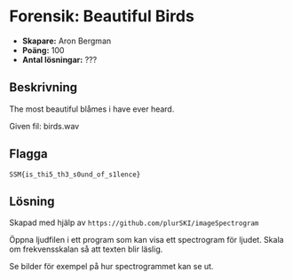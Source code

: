 # Forensik: Beautiful Birds

- **Skapare:** Aron Bergman
- **Poäng:** 100
- **Antal lösningar:** ???

## Beskrivning

The most beautiful blåmes i have ever heard.

Given fil: birds.wav

## Flagga

`SSM{is_thi5_th3_s0und_of_s1lence}`

## Lösning

Skapad med hjälp av `https://github.com/plurSKI/imageSpectrogram`

Öppna ljudfilen i ett program som kan visa ett spectrogram för ljudet. Skala om frekvensskalan så att texten blir läslig. 

Se bilder för exempel på hur spectrogrammet kan se ut. 
